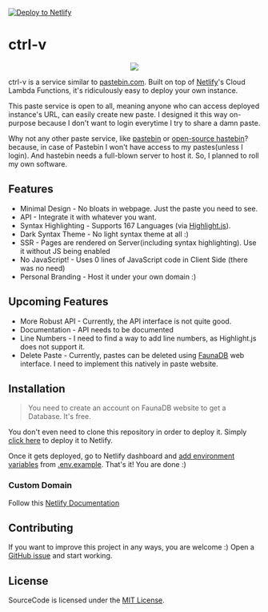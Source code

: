 [![Deploy to Netlify](https://www.netlify.com/img/deploy/button.svg)](https://app.netlify.com/start/deploy?repository=https://github.com/abdus/ctrl-v/)

# ctrl-v

<p align="center">
  <img src="https://i.ibb.co/D9XRM84/ctrl-v.png">
</p>

ctrl-v is a service similar to [pastebin.com](https://pastebin.com). Built on
top of [Netlify](https://netlify.com)'s Cloud Lambda Functions, it's
ridiculously easy to deploy your own instance.

This paste service is open to all, meaning anyone who can access deployed
instance's URL, can easily create new paste. I designed it this way on-purpose
because I don't want to login everytime I try to share a damn paste.

Why not any other paste service, like [pastebin](https://pastebin.com) or
[open-source hastebin](https://hastebin.com)? because, in case of Pastebin I
won't have access to my pastes(unless I login). And hastebin needs a full-blown
server to host it. So, I planned to roll my own software.

## Features

- Minimal Design - No bloats in webpage. Just the paste you need to see.
- API - Integrate it with whatever you want.
- Syntax Highlighting - Supports 167 Languages (via [Highlight.js](https://highlightjs.org/)).
- Dark Syntax Theme - No light syntax theme at all :)
- SSR - Pages are rendered on Server(including syntax highlighting). Use it
  without JS being enabled
- No JavaScript! - Uses 0 lines of JavaScript code in Client Side (there was no
  need)
- Personal Branding - Host it under your own domain :)

## Upcoming Features

- More Robust API - Currently, the API interface is not quite good.
- Documentation - API needs to be documented
- Line Numbers - I need to find a way to add line numbers, as Highlight.js does
  not support it.
- Delete Paste - Currently, pastes can be deleted using
  [FaunaDB](https://faunadb.com) web interface. I need to implement this
  natively in paste website.

## Installation

> You need to create an account on FaunaDB website to get a Database. It's free.

You don't even need to clone this repository in order to deploy it. Simply [click
here](https://app.netlify.com/start/deploy?repository=https://github.com/abdus/ctrl-v/)
to deploy it to Netlify.

Once it gets deployed, go to Netlify dashboard and [add environment
variables](https://docs.netlify.com/configure-builds/environment-variables) from
[.env.example](./.env.example). That's it! You are done :)

### Custom Domain

Follow this [Netlify Documentation](https://docs.netlify.com/domains-https/custom-domains/)

## Contributing

If you want to improve this project in any ways, you are welcome :) Open a
[GitHub issue](https://github.com/abdus/ctrl-v/issues) and start working.

## License

SourceCode is licensed under the [MIT License](./LICENSE).
